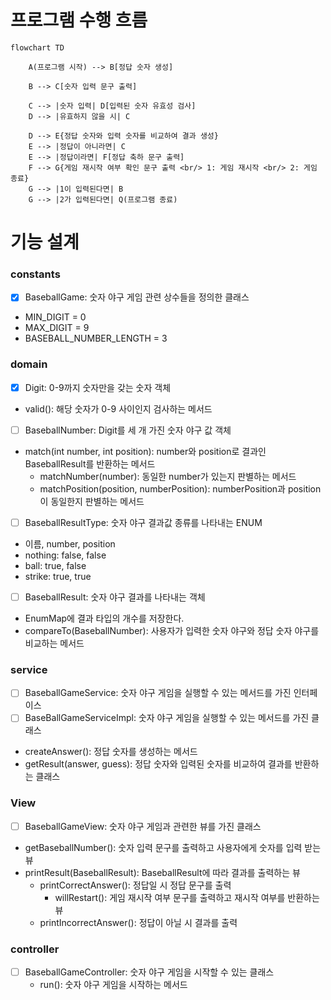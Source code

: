 # 프로그램 수행 흐름
```mermaid
flowchart TD

    A(프로그램 시작) --> B[정답 숫자 생성]
    
    B --> C[숫자 입력 문구 출력]
    
    C --> |숫자 입력| D[입력된 숫자 유효성 검사]
    D --> |유효하지 않을 시| C
    
    D --> E{정답 숫자와 입력 숫자를 비교하여 결과 생성}
    E --> |정답이 아니라면| C
    E --> |정답이라면| F[정답 축하 문구 출력]
    F --> G{게임 재시작 여부 확인 문구 출력 <br/> 1: 게임 재시작 <br/> 2: 게임 종료}
    G --> |1이 입력된다면| B
    G --> |2가 입력된다면| Q(프로그램 종료)
```
# 기능 설계

### constants
- [X] BaseballGame: 숫자 야구 게임 관련 상수들을 정의한 클래스
- MIN_DIGIT = 0
- MAX_DIGIT = 9
- BASEBALL_NUMBER_LENGTH = 3
### domain
- [X] Digit: 0-9까지 숫자만을 갖는 숫자 객체
- valid(): 해당 숫자가 0-9 사이인지 검사하는 메서드
- [ ] BaseballNumber: Digit를 세 개 가진 숫자 야구 값 객체
- match(int number, int position): number와 position로 결과인 BaseballResult를 반환하는 메서드
    - matchNumber(number): 동일한 number가 있는지 판별하는 메서드
    - matchPosition(position, numberPosition): numberPosition과 position이 동일한지 판별하는 메서드
- [ ] BaseballResultType: 숫자 야구 결과값 종류를 나타내는 ENUM
- 이름, number, position
- nothing: false, false
- ball: true, false
- strike: true, true
- [ ] BaseballResult: 숫자 야구 결과를 나타내는 객체
- EnumMap에 결과 타입의 개수를 저장한다.
- compareTo(BaseballNumber): 사용자가 입력한 숫자 야구와 정답 숫자 야구를 비교하는 메서드
### service
- [ ] BaseballGameService: 숫자 야구 게임을 실행할 수 있는 메서드를 가진 인터페이스
- [ ] BaseBallGameServiceImpl: 숫자 야구 게임을 실행할 수 있는 메서드를 가진 클래스
- createAnswer(): 정답 숫자를 생성하는 메서드
- getResult(answer, guess): 정답 숫자와 입력된 숫자를 비교하여 결과를 반환하는 클래스

### View
- [ ] BaseballGameView: 숫자 야구 게임과 관련한 뷰를 가진 클래스
- getBaseballNumber(): 숫자 입력 문구를 출력하고 사용자에게 숫자를 입력 받는 뷰
- printResult(BaseballResult): BaseballResult에 따라 결과를 출력하는 뷰
    - printCorrectAnswer(): 정답일 시 정답 문구를 출력
        - willRestart(): 게임 재시작 여부 문구를 출력하고 재시작 여부를 반환하는 뷰
    - printIncorrectAnswer(): 정답이 아닐 시 결과를 출력
### controller
- [ ] BaseballGameController: 숫자 야구 게임을 시작할 수 있는 클래스
    - run(): 숫자 야구 게임을 시작하는 메서드

